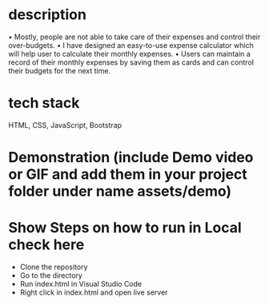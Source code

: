 # description

•	Mostly, people are not able to take care of their expenses and control their over-budgets.
•	I have designed an easy-to-use expense calculator which will help user to calculate their monthly expenses.
•	Users can maintain a record of their monthly expenses by saving them as cards and can control their budgets for the next time.

# tech stack

HTML, CSS, JavaScript, Bootstrap

# Demonstration (include Demo video or GIF and add them in your project folder under name assets/demo)


# Show Steps on how to run in Local check here

-	Clone the repository
-	Go to the directory
-	Run index.html in Visual Studio Code
-	Right click in index.html and open live server



